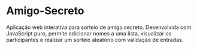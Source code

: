 # Amigo-Secreto
Aplicação web interativa para sorteio de amigo secreto. Desenvolvida com JavaScript puro, permite adicionar nomes a uma lista, visualizar os participantes e realizar um sorteio aleatório com validação de entradas.
